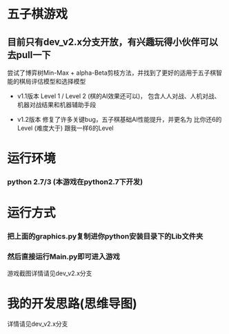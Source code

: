 # 五子棋游戏
## 目前只有dev_v2.x分支开放，有兴趣玩得小伙伴可以去pull一下
尝试了博弈树Min-Max + alpha-Beta剪枝方法，并找到了更好的适用于五子棋智能的棋局评估模型和选择模型

* v1.1版本 Level 1 / Level 2 (棋的AI效果还可以)，
包含人人对战、人机对战、机器对战结果和机器辅助手段

* v1.2版本 修复了许多关键bug，五子棋基础AI性能提升，并更名为 比你还6的Level (难度大于) 跟我一样6的Level 

# 运行环境
### python 2.7/3 (本游戏在python2.7下开发)

# 运行方式
### 把上面的graphics.py复制进你python安装目录下的Lib文件夹
### 然后直接运行Main.py即可进入游戏
游戏截图详情请见dev_v2.x分支

# 我的开发思路(思维导图)
详情请见dev_v2.x分支
